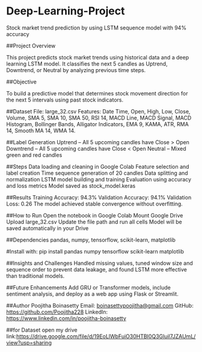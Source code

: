 # Deep-Learning-Project
Stock market trend prediction by using LSTM sequence model with 94% accuracy

##Project Overview

This project predicts stock market trends using historical data and a deep learning LSTM model.
It classifies the next 5 candles as Uptrend, Downtrend, or Neutral by analyzing previous time steps.

##Objective

To build a predictive model that determines stock movement direction for the next 5 intervals using past stock indicators.

##Dataset
File: large_32.csv
Features: Date Time, Open, High, Low, Close, Volume, SMA 5, SMA 10, SMA 50, RSI 14, MACD Line, MACD Signal, MACD Histogram, Bollinger Bands, Alligator Indicators, EMA 9, KAMA, ATR, RMA 14, Smooth MA 14, WMA 14.

##Label Generation
Uptrend – All 5 upcoming candles have Close > Open
Downtrend – All 5 upcoming candles have Close < Open
Neutral – Mixed green and red candles

##Steps
Data loading and cleaning in Google Colab
Feature selection and label creation
Time sequence generation of 20 candles
Data splitting and normalization
LSTM model building and training
Evaluation using accuracy and loss metrics
Model saved as stock_model.keras

##Results
Training Accuracy: 94.3%
Validation Accuracy: 94.1%
Validation Loss: 0.26
The model achieved stable convergence without overfitting.

##How to Run
Open the notebook in Google Colab
Mount Google Drive
Upload large_32.csv
Update the file path and run all cells
Model will be saved automatically in your Drive

##Dependencies
pandas, numpy, tensorflow, scikit-learn, matplotlib

#Install with:
pip install pandas numpy tensorflow scikit-learn matplotlib

##Insights and Challenges
Handled missing values, tuned window size and sequence order to prevent data leakage, and found LSTM more effective than traditional models.

##Future Enhancements
Add GRU or Transformer models, include sentiment analysis, and deploy as a web app using Flask or Streamlit.

##Author
Poojitha Boinasetty
Email: boinasettypoojitha@gmail.com
GitHub: https://github.com/Poojitha228
LinkedIn: https://www.linkedin.com/in/poojitha-boinasetty

##for Dataset open my drive link:https://drive.google.com/file/d/19EoLlWbFuiO30HTBI0Q3Gluil7JZAUmL/view?usp=sharing
